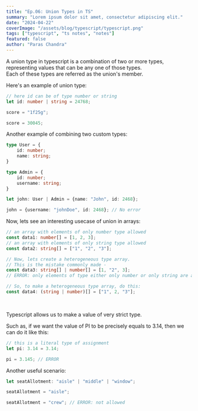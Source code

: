 ```yaml
---
title: "Ep.06: Union Types in TS"
summary: "Lorem ipsum dolor sit amet, consectetur adipiscing elit."
date: "2024-04-22"
coverImage: "/assets/blog/typescript/typescript.png"
tags: ["typescript", "ts notes", "notes"]
featured: false
author: "Paras Chandra"
---
```


A union type in typescript is a combination of two or more types, representing values that can be any one of those types.<br/>
Each of these types are referred as the union's member.

Here's an example of union type:
```typescript
// here id can be of type number or string
let id: number | string = 24768;

score = "1f25g";

score = 30045;
```

Another example of combining two custom types:
```typescript
type User = {
    id: number;
    name: string;
}

type Admin = {
    id: number;
    username: string;
}

let john: User | Admin = {name: "John", id: 2468};

john = {username: "johnDoe", id: 2468}; // No error
```

Now, lets see an interesting usecase of union in arrays:
```typescript
// an array with elements of only number type allowed
const data1: number[] = [1, 2, 3]; 
// an array with elements of only string type allowed
const data2: string[] = ["1", "2", "3"];

// Now, lets create a heterogeneous type array.
// This is the mistake commonly made - 
const data3: string[] | number[] = [1, "2", 3]; 
// ERROR: only elements of type either only number or only string are allowed

// So, to make a heterogeneous type array, do this:
const data4: (string | number)[] = ["1", 2, "3"];
```
<br/>

Typescript allows us to make a value of very strict type.

Such as, if we want the value of PI to be precisely equals to 3.14, then we can do it like this:
```typescript
// this is a literal type of assignment
let pi: 3.14 = 3.14;

pi = 3.145; // ERROR
```
Another useful scenario:
```typescript
let seatAllotment: "aisle" | "middle" | "window";

seatAllotment = "aisle";

seatAllotment = "crew"; // ERROR: not allowed
```